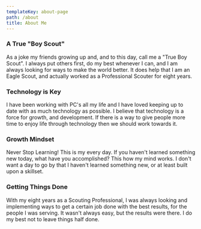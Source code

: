 ```yaml
---
templateKey: about-page
path: /about
title: About Me
---
```

### A True "Boy Scout"

As a joke my friends growing up and, and to this day, call me a "True Boy Scout". I always put others first, do my best whenever I can, and I am always looking for ways to make the world better. It does help that I am an Eagle Scout, and actually worked as a Professional Scouter for eight years. 

### Technology is Key

I have been working with PC's all my life and I have loved keeping up to date with as much technology as possible. I believe that technology is a force for growth, and development. If there is a way to give people more time to enjoy life through technology then we should work towards it. 

### Growth Mindset

Never Stop Learning! This is my every day. If you haven't learned something new today, what have you accomplished? This how my mind works. I don't want a day to go by that I haven't learned something new, or at least built upon a skillset.

### Getting Things Done

With my eight years as a Scouting Professional, I was always looking and implementing ways to get a certain job done with the best results, for the people I was serving. It wasn't always easy, but the results were there. I do my best not to leave things half done.